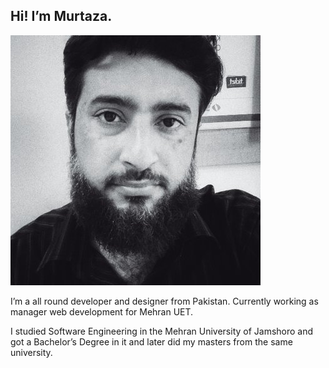 Hi! I’m Murtaza.
-----------------
![photo]

I’m a all round developer and designer from Pakistan. 
Currently working as manager web development for Mehran UET.

I studied Software Engineering in the Mehran University of Jamshoro and got a Bachelor’s Degree in it and later did my masters from the same university. 

[photo]: murtaza.jpg "Murtaza"